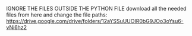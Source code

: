 IGNORE THE FILES OUTSIDE THE PYTHON FILE
download all the needed files from here and change the file paths:
https://drive.google.com/drive/folders/12aYSSuUUOIR0bG9JOo3oYsu6-vNi6hz2
